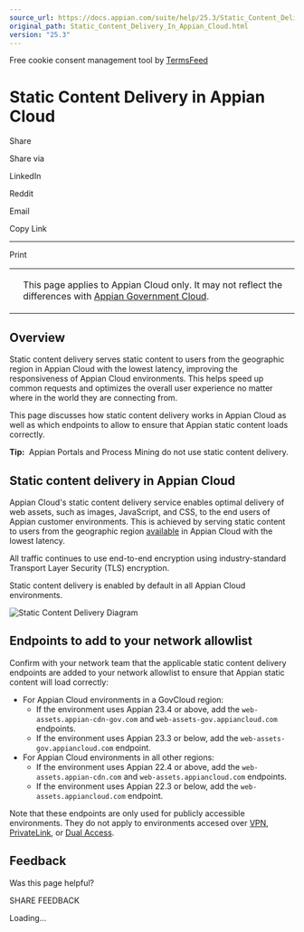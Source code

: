 ```yaml
---
source_url: https://docs.appian.com/suite/help/25.3/Static_Content_Delivery_In_Appian_Cloud.html
original_path: Static_Content_Delivery_In_Appian_Cloud.html
version: "25.3"
---
```


Free cookie consent management tool by [TermsFeed](https://www.termsfeed.com/)

# Static Content Delivery in Appian Cloud

Share

Share via

LinkedIn

Reddit

Email

Copy Link

* * *

Print

<table><tbody><tr><td><i class="bi bi-clouds" aria-hidden="true"></i></td><td><p>This page applies to Appian Cloud only. It may not reflect the differences with <a href="/suite/help/25.3/appian-government-cloud-overview.html">Appian Government Cloud</a>.</p></td></tr></tbody></table>

## Overview

Static content delivery serves static content to users from the geographic region in Appian Cloud with the lowest latency, improving the responsiveness of Appian Cloud environments. This helps speed up common requests and optimizes the overall user experience no matter where in the world they are connecting from.

This page discusses how static content delivery works in Appian Cloud as well as which endpoints to allow to ensure that Appian static content loads correctly.

**Tip:**  Appian Portals and Process Mining do not use static content delivery.

## Static content delivery in Appian Cloud

Appian Cloud's static content delivery service enables optimal delivery of web assets, such as images, JavaScript, and CSS, to the end users of Appian customer environments. This is achieved by serving static content to users from the geographic region [available](Appian_Cloud_Availability.html) in Appian Cloud with the lowest latency.

All traffic continues to use end-to-end encryption using industry-standard Transport Layer Security (TLS) encryption.

Static content delivery is enabled by default in all Appian Cloud environments.

![Static Content Delivery Diagram](images/static_content_delivery.png)

## Endpoints to add to your network allowlist

Confirm with your network team that the applicable static content delivery endpoints are added to your network allowlist to ensure that Appian static content will load correctly:

-   For Appian Cloud environments in a GovCloud region:
    -   If the environment uses Appian 23.4 or above, add the `web-assets.appian-cdn-gov.com` and `web-assets-gov.appiancloud.com` endpoints.
    -   If the environment uses Appian 23.3 or below, add the `web-assets-gov.appiancloud.com` endpoint.
-   For Appian Cloud environments in all other regions:
    -   If the environment uses Appian 22.4 or above, add the `web-assets.appian-cdn.com` and `web-assets.appiancloud.com` endpoints.
    -   If the environment uses Appian 22.3 or below, add the `web-assets.appiancloud.com` endpoint.

Note that these endpoints are only used for publicly accessible environments. They do not apply to environments accesed over [VPN](Cloud_VPN_Integration.html), [PrivateLink](AWS-PrivateLink_Integration.html), or [Dual Access](Configuring_Dual_Inbound_Access.html).

## Feedback

Was this page helpful?

SHARE FEEDBACK

Loading...